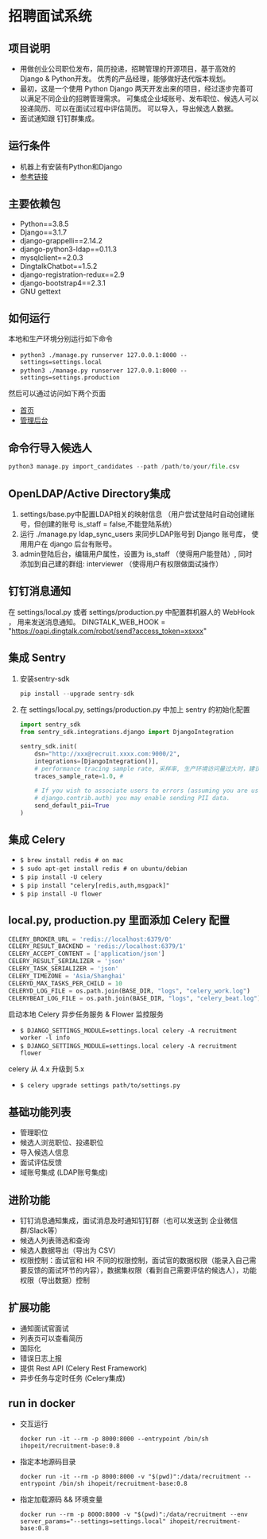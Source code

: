 # 招聘面试系统

## 项目说明
- 用做创业公司职位发布，简历投递，招聘管理的开源项目，基于高效的Django & Python开发。 优秀的产品经理，能够做好迭代版本规划。
- 最初，这是一个使用 Python Django 两天开发出来的项目，经过逐步完善可以满足不同企业的招聘管理需求。 可集成企业域账号、发布职位、候选人可以投递简历、可以在面试过程中评估简历。 可以导入，导出候选人数据。
- 面试通知跟 钉钉群集成。

## 运行条件
- 机器上有安装有Python和Django
- [参考链接](https://docs.djangoproject.com/)

## 主要依赖包

- Python==3.8.5
-  Django==3.1.7
- django-grappelli==2.14.2
- django-python3-ldap==0.11.3
- mysqlclient==2.0.3
- DingtalkChatbot==1.5.2
- django-registration-redux==2.9
- django-bootstrap4==2.3.1
- GNU gettext

## 如何运行
本地和生产环境分别运行如下命令
- `python3 ./manage.py runserver 127.0.0.1:8000 --settings=settings.local`
- `python3 ./manage.py runserver 127.0.0.1:8000 --settings=settings.production`

然后可以通过访问如下两个页面
- [首页](http://127.0.0.1:8000)
- [管理后台](http://127.0.0.1:8000/admin)

## 命令行导入候选人
```python
python3 manage.py import_candidates --path /path/to/your/file.csv
```

## OpenLDAP/Active Directory集成
1. settings/base.py中配置LDAP相关的映射信息 （用户尝试登陆时自动创建账号，但创建的账号 is_staff = false,不能登陆系统）
2. 运行 ./manage.py ldap_sync_users 来同步LDAP账号到 Django 账号库， 使用用户在 django 后台有账号。
3. admin登陆后台，编辑用户属性，设置为 is_staff （使得用户能登陆）, 同时添加到自己建的群组: interviewer （使得用户有权限做面试操作）

## 钉钉消息通知
在 settings/local.py 或者 settings/production.py 中配置群机器人的 WebHook ， 用来发送消息通知。 DINGTALK_WEB_HOOK = "https://oapi.dingtalk.com/robot/send?access_token=xsxxx"

##  集成 Sentry

1. 安装sentry-sdk 

   ```python
   pip install --upgrade sentry-sdk
   ```

2. 在 settings/local.py, settings/production.py 中加上 sentry 的初始化配置

   ```python
   import sentry_sdk
   from sentry_sdk.integrations.django import DjangoIntegration
   
   sentry_sdk.init(
       dsn="http://xxx@recruit.xxxx.com:9000/2",
       integrations=[DjangoIntegration()],
       # performance tracing sample rate, 采样率, 生产环境访问量过大时，建议调小（不用每一个URL请求都记录性能）
       traces_sample_rate=1.0, # 
       
       # If you wish to associate users to errors (assuming you are using
       # django.contrib.auth) you may enable sending PII data.
       send_default_pii=True
   )
   ```

##  集成 Celery

- `$ brew install redis # on mac`
- `$ sudo apt-get install redis # on ubuntu/debian`
- `$ pip install -U celery`
- `$ pip install "celery[redis,auth,msgpack]"`
- `$ pip install -U flower`

##  local.py, production.py 里面添加 Celery 配置

```python
CELERY_BROKER_URL = 'redis://localhost:6379/0'
CELERY_RESULT_BACKEND = 'redis://localhost:6379/1'
CELERY_ACCEPT_CONTENT = ['application/json']
CELERY_RESULT_SERIALIZER = 'json'
CELERY_TASK_SERIALIZER = 'json'
CELERY_TIMEZONE = 'Asia/Shanghai'
CELERYD_MAX_TASKS_PER_CHILD = 10
CELERYD_LOG_FILE = os.path.join(BASE_DIR, "logs", "celery_work.log")
CELERYBEAT_LOG_FILE = os.path.join(BASE_DIR, "logs", "celery_beat.log")
```

启动本地 Celery 异步任务服务 & Flower 监控服务

- `$ DJANGO_SETTINGS_MODULE=settings.local celery -A recruitment worker -l info`
- `$ DJANGO_SETTINGS_MODULE=settings.local celery -A recruitment flower`

celery 从 4.x 升级到 5.x

- `$ celery upgrade settings path/to/settings.py`

##  基础功能列表

- 管理职位
- 候选人浏览职位、投递职位
- 导入候选人信息
- 面试评估反馈
- 域账号集成 (LDAP账号集成)

##  进阶功能

- 钉钉消息通知集成，面试消息及时通知钉钉群（也可以发送到 企业微信群/Slack等）
- 候选人列表筛选和查询
- 候选人数据导出（导出为 CSV）
- 权限控制：面试官和 HR 不同的权限控制，面试官的数据权限（能录入自己需要反馈的面试环节的内容），数据集权限（看到自己需要评估的候选人），功能权限（导出数据）控制

##  扩展功能

- 通知面试官面试
- 列表页可以查看简历
- 国际化
- 错误日志上报
- 提供 Rest API (Celery Rest Framework)
- 异步任务与定时任务 (Celery集成)

##  run in docker

- 交互运行

  ```
  docker run -it --rm -p 8000:8000 --entrypoint /bin/sh ihopeit/recruitment-base:0.8
  ```

- 指定本地源码目录

  ```
  docker run -it --rm -p 8000:8000 -v "$(pwd)":/data/recruitment --entrypoint /bin/sh ihopeit/recruitment-base:0.8
  ```

- 指定加载源码 && 环境变量

  ```
  docker run --rm -p 8000:8000 -v "$(pwd)":/data/recruitment --env server_params="--settings=settings.local" ihopeit/recruitment-base:0.8
  ```

  